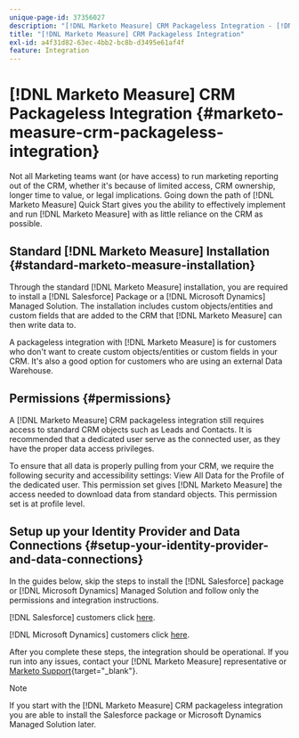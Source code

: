 ```yaml
---
unique-page-id: 37356027
description: "[!DNL Marketo Measure] CRM Packageless Integration - [!DNL Marketo Measure]"
title: "[!DNL Marketo Measure] CRM Packageless Integration"
exl-id: a4f31d82-63ec-4bb2-bc8b-d3495e61af4f
feature: Integration
---
```

# [!DNL Marketo Measure] CRM Packageless Integration {#marketo-measure-crm-packageless-integration}

Not all Marketing teams want (or have access) to run marketing reporting out of the CRM, whether it's because of limited access, CRM ownership, longer time to value, or legal implications. Going down the path of [!DNL Marketo Measure] Quick Start gives you the ability to effectively implement and run [!DNL Marketo Measure] with as little reliance on the CRM as possible.

## Standard [!DNL Marketo Measure] Installation {#standard-marketo-measure-installation}

Through the standard [!DNL Marketo Measure] installation, you are required to install a [!DNL Salesforce] Package or a [!DNL Microsoft Dynamics] Managed Solution. The installation includes custom objects/entities and custom fields that are added to the CRM that [!DNL Marketo Measure] can then write data to.

A packageless integration with [!DNL Marketo Measure] is for customers who don't want to create custom objects/entities or custom fields in your CRM. It's also a good option for customers who are using an external Data Warehouse.

## Permissions {#permissions}

A [!DNL Marketo Measure] CRM packageless integration still requires access to standard CRM objects such as Leads and Contacts. It is recommended that a dedicated user serve as the connected user, as they have the proper data access privileges.

To ensure that all data is properly pulling from your CRM, we require the following security and accessibility settings: View All Data for the Profile of the dedicated user. This permission set gives [!DNL Marketo Measure] the access needed to download data from standard objects. This permission set is at profile level.

## Setup up your Identity Provider and Data Connections {#setup-your-identity-provider-and-data-connections}

In the guides below, skip the steps to install the [!DNL Salesforce] package or [!DNL Microsoft Dynamics] Managed Solution and follow only the permissions and integration instructions.

[!DNL Salesforce] customers click [here](/help/configuration-and-setup/marketo-measure-and-salesforce/marketo-measure-salesforce-package-installation-and-set-up.md).

[!DNL Microsoft Dynamics] customers click [here](/help/marketo-measure-and-dynamics/getting-started-with-marketo-measure-and-dynamics/microsoft-dynamics-crm-installation-guide.md).

After you complete these steps, the integration should be operational. If you run into any issues, contact  your [!DNL Marketo Measure] representative or [Marketo Support](https://nation.marketo.com/t5/support/ct-p/Support){target="_blank"}.

>[!NOTE]
>
>If you start with the [!DNL Marketo Measure] CRM packageless integration you are able to install the Salesforce package or Microsoft Dynamics Managed Solution later.
